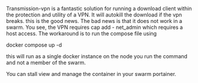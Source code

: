 Transmission-vpn is a fantastic solution for running a download client within the protection and utility of a VPN. It will autokill the download if the vpn breaks. this is the good news. The bad news is that it does not work in a swarm. 
You see, the VPN requires cap add - net_admin which requires a host access. 
The workaround is to run the compose file using 

docker compose up -d

this will run as a single docker instance on the node you run the command and not a member of the swarm. 

You can stall view and manage the container in your swarm portainer. 
